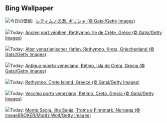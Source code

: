 ## Bing Wallpaper
![](https://www.bing.com/th?id=OHR.CreteHarbor_JA-JP0584096203_UHD.jpg&w=1000)今日の壁紙: &nbsp;[レティムノの港, ギリシャ (© Gatsi/Getty Images)](https://www.bing.com/th?id=OHR.CreteHarbor_JA-JP0584096203_UHD.jpg)
<br><br/>
![](https://www.bing.com/th?id=OHR.CreteHarbor_FR-FR9327699633_UHD.jpg&w=1000)Today: [Ancien port vénitien, Rethymno, île de Crète, Grèce (© Gatsi/Getty Images)](https://www.bing.com/th?id=OHR.CreteHarbor_FR-FR9327699633_UHD.jpg)
<br><br/>
![](https://www.bing.com/th?id=OHR.CreteHarbor_DE-DE5407686384_UHD.jpg&w=1000)Today: [Alter venezianischer Hafen, Rethymno, Kreta, Griechenland (© Gatsi/Getty Images)](https://www.bing.com/th?id=OHR.CreteHarbor_DE-DE5407686384_UHD.jpg)
<br><br/>
![](https://www.bing.com/th?id=OHR.CreteHarbor_ES-ES3706408437_UHD.jpg&w=1000)Today: [Antiguo puerto veneciano, Rétino, Isla de Creta, Grecia (© Gatsi/Getty Images)](https://www.bing.com/th?id=OHR.CreteHarbor_ES-ES3706408437_UHD.jpg)
<br><br/>
![](https://www.bing.com/th?id=OHR.CreteHarbor_EN-GB2096168331_UHD.jpg&w=1000)Today: [Rethymno, Crete Island, Greece (© Gatsi/Getty Images)](https://www.bing.com/th?id=OHR.CreteHarbor_EN-GB2096168331_UHD.jpg)
<br><br/>
![](https://www.bing.com/th?id=OHR.CreteHarbor_IT-IT6052319754_UHD.jpg&w=1000)Today: [Vecchio porto veneziano, Retimo, Creta, Grecia (© Gatsi/Getty Images)](https://www.bing.com/th?id=OHR.CreteHarbor_IT-IT6052319754_UHD.jpg)
<br><br/>
![](https://www.bing.com/th?id=OHR.MountSegla_PT-BR1076909696_UHD.jpg&w=1000)Today: [Monte Segla, Ilha Senja, Troms e Finnmark, Noruega (© imageBROKER/Moritz Wolf/Getty Images)](https://www.bing.com/th?id=OHR.MountSegla_PT-BR1076909696_UHD.jpg)
<br><br/>
